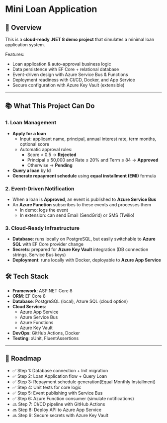 # Mini Loan Application

## 🎯 Overview
This is a **cloud-ready .NET 8 demo project** that simulates a minimal loan application system.  

Features:
- Loan application & auto-approval business logic
- Data persistence with EF Core + relational database
- Event-driven design with Azure Service Bus & Functions
- Deployment readiness with CI/CD, Docker, and App Service
- Secure configuration with Azure Key Vault (extensible)

---

## 📚 What This Project Can Do

### 1. Loan Management
- **Apply for a loan**
    - Input: applicant name, principal, annual interest rate, term months, optional score
    - Automatic approval rules:
        - Score < 0.5 → **Rejected**
        - Principal ≤ 50,000 and Rate ≤ 20% and Term ≤ 84 → **Approved**
        - Otherwise → **Pending**
- **Query a loan** by Id
- **Generate repayment schedule** using **equal installment (EMI)** formula

### 2. Event-Driven Notification
- When a loan is **Approved**, an event is published to **Azure Service Bus**
- An **Azure Function** subscribes to these events and processes them
    - In demo: logs the event
    - In extension: can send Email (SendGrid) or SMS (Twilio)

### 3. Cloud-Ready Infrastructure
- **Database**: runs locally on PostgreSQL, but easily switchable to **Azure SQL** with EF Core provider change
- **Secrets**: prepared for **Azure Key Vault** integration (DB connection strings, Service Bus keys)
- **Deployment**: runs locally with Docker, deployable to **Azure App Service**


## 🛠️ Tech Stack
- **Framework**: ASP.NET Core 8
- **ORM**: EF Core 8
- **Database**: PostgreSQL (local), Azure SQL (cloud option)
- **Cloud Services**:
    - Azure App Service
    - Azure Service Bus
    - Azure Functions
    - Azure Key Vault
- **DevOps**: GitHub Actions, Docker
- **Testing**: xUnit, FluentAssertions

---

## 🚀 Roadmap
- ✅ Step 1: Database connection + Init migration
- ✅ Step 2: Loan Application flow + Query Loan
- ✅ Step 3: Repayment schedule generation(Equal Monthly Installment)
- ✅ Step 4: Unit tests for core logic
- ✅ Step 5: Event publishing with Service Bus
- ✅ Step 6: Azure Function consumer (simulate notifications)
- 🔜 Step 7: CI/CD pipeline with GitHub Actions
- 🔜 Step 8: Deploy API to Azure App Service
- 🔜 Step 9: Secure secrets with Azure Key Vault

